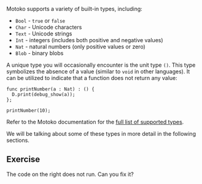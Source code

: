 Motoko supports a variety of built-in types, including:

- `Bool` - `true` or `false`
- `Char` - Unicode characters
- `Text` - Unicode strings
- `Int` - integers (includes both positive and negative values)
- `Nat` - natural numbers (only positive values or zero)
- `Blob` - binary blobs

A unique type you will occasionally encounter is the unit type `()`. This type symbolizes the absence
of a value (similar to `void` in other languages). It can be utilized to indicate that a function
does not return any value:

```motoko
func printNumber(a : Nat) : () {
  D.print(debug_show(a));
};

printNumber(10);
```

Refer to the Motoko documentation for the [full list of supported types](https://internetcomputer.org/docs/current/motoko/main/language-manual#primitive-types).

We will be talking about some of these types in more detail in the following sections.

## Exercise

The code on the right does not run. Can you fix it?
